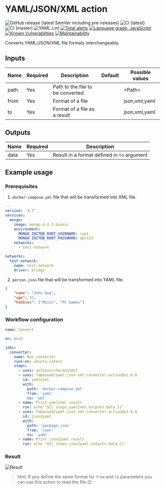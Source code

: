 # YAML/JSON/XML action
![GitHub release (latest SemVer including pre-releases)](https://img.shields.io/github/v/release/fabasoad/yaml-json-xml-converter-action?include_prereleases) ![CI (latest)](https://github.com/fabasoad/yaml-json-xml-converter-action/workflows/CI%20(latest)/badge.svg) ![CI (master)](https://github.com/fabasoad/yaml-json-xml-converter-action/workflows/CI%20(master)/badge.svg) ![YAML Lint](https://github.com/fabasoad/yaml-json-xml-converter-action/workflows/YAML%20Lint/badge.svg) [![Total alerts](https://img.shields.io/lgtm/alerts/g/fabasoad/yaml-json-xml-converter-action.svg?logo=lgtm&logoWidth=18)](https://lgtm.com/projects/g/fabasoad/yaml-json-xml-converter-action/alerts/) [![Language grade: JavaScript](https://img.shields.io/lgtm/grade/javascript/g/fabasoad/yaml-json-xml-converter-action.svg?logo=lgtm&logoWidth=18)](https://lgtm.com/projects/g/fabasoad/yaml-json-xml-converter-action/context:javascript) [![Known Vulnerabilities](https://snyk.io/test/github/fabasoad/yaml-json-xml-converter-action/badge.svg)](https://snyk.io/test/github/fabasoad/yaml-json-xml-converter-action) [![Maintainability](https://api.codeclimate.com/v1/badges/2e14282fa64af03f16b5/maintainability)](https://codeclimate.com/github/fabasoad/yaml-json-xml-converter-action/maintainability)

Converts YAML/JSON/XML file formats interchangeably.

## Inputs
| Name | Required | Description                      | Default | Possible values |
|------|----------|----------------------------------|---------|-----------------|
| path | Yes      | Path to the file to be converted |         | &lt;Path&gt;    |
| from | Yes      | Format of a file                 |         | json,xml,yaml   |
| to   | Yes      | Format of a file as a result     |         | json,xml,yaml   |

## Outputs
| Name | Required | Description                                 |
|------|----------|---------------------------------------------|
| data | Yes      | Result in a format defined in `to` argument |

## Example usage

### Prerequisites
1. `docker-compose.yml` file that will be transformed into XML file.
```yaml
---
version: '3.7'
services:
  mongo:
    image: mongo:4.2.3-bionic
    environment:
      MONGO_INITDB_ROOT_USERNAME: root
      MONGO_INITDB_ROOT_PASSWORD: abc123
    networks:
      - test-network

networks:
  test-network:
    name: test-network
    driver: bridge
```
2. `person.json` file that will be transformed into YAML file.
```json
{
    "name": "John Doe",
    "age": 32,
    "hobbies": ["Music", "PC Games"]
}
```

### Workflow configuration

```yaml
name: Convert

on: push

jobs:
  converter:
    name: Run converter
    runs-on: ubuntu-latest
    steps:
      - uses: actions/checkout@v1
      - uses: fabasoad/yaml-json-xml-converter-action@v1.0.0
        id: yaml2xml
        with:
          path: 'docker-compose.yml'
          from: 'yaml'
          to: 'xml'
      - name: Print yaml2xml result
        run: echo "${{ steps.yaml2xml.outputs.data }}"
      - uses: fabasoad/yaml-json-xml-converter-action@v1.0.0
        id: json2yaml
        with:
          path: 'package.json'
          from: 'json'
          to: 'yaml'
      - name: Print json2yaml result
        run: echo "${{ steps.json2yaml.outputs.data }}"
```

### Result
![Result](https://raw.githubusercontent.com/fabasoad/yaml-json-xml-converter-action/master/screenshot.png)

> _Hint:_ If you define the same format for `from` and `to` parameters you can use this action to read the file :wink:
